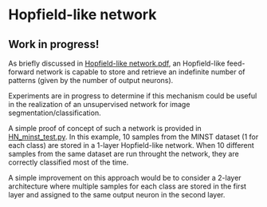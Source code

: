 # Hopfield-like network

## Work in progress!

As briefly discussed in [Hopfield-like network.pdf](./Hopfield-like%20network.pdf), 
an Hopfield-like feed-forward network is capable to store and retrieve an 
indefinite number of patterns (given by the number of output neurons).

Experiments are in progress to determine if this mechanism could be useful in the realization of an unsupervised network 
for image segmentation/classification.

A simple proof of concept of such a network is provided in [HN_minst_test.py](./HN_minst_test.py).
In this example, 10 samples from the MINST dataset (1 for each class) are stored in a 1-layer Hopfield-like network.
When 10 different samples from the same dataset are run throught the network, they are correctly classified most of the time.

A simple improvement on this approach would be to consider a 2-layer architecture where multiple samples for each class are stored in the first layer and assigned to the same output neuron in the second layer.   

